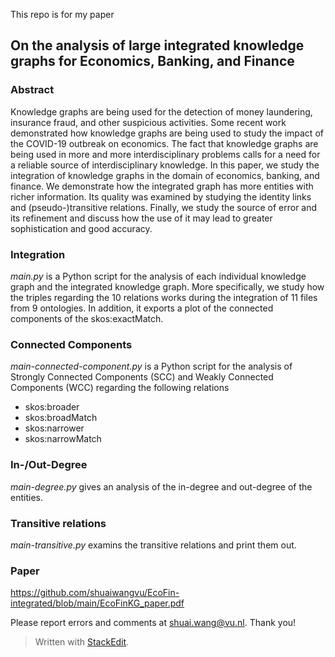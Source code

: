 This repo is for my paper 

## **On the analysis of large integrated knowledge graphs for Economics, Banking, and Finance**

### Abstract
Knowledge graphs are being used for the detection of money laundering, insurance fraud, and other suspicious activities. Some recent work demonstrated how knowledge graphs are being used to study the impact of the COVID-19 outbreak on economics. The fact that knowledge graphs are being used in more and more interdisciplinary problems calls for a need for a reliable source of interdisciplinary knowledge. In this paper, we study the integration of knowledge graphs in the domain of economics, banking, and finance. We demonstrate how the integrated graph has more entities with richer information. Its quality was examined by studying the identity links and (pseudo-)transitive relations. Finally, we study the source of error and its refinement and discuss how the use of it may lead to greater sophistication and good accuracy.

### Integration 
*main.py* is a Python script for the analysis of each individual knowledge graph and the integrated knowledge graph.
More specifically, we study how the triples regarding the 10 relations works during the integration of 11 files from 9 ontologies.
In addition, it exports a plot of the connected components of the skos:exactMatch.

### Connected Components
*main-connected-component.py* is a Python script for the analysis of Strongly Connected Components (SCC) and Weakly Connected Components (WCC) regarding the following relations

 - skos:broader 
 - skos:broadMatch 
 - skos:narrower
 - skos:narrowMatch

### In-/Out-Degree

*main-degree.py* gives an analysis of the in-degree and out-degree of the entities. 

### Transitive relations
*main-transitive.py* examins the transitive relations and print them out. 

### Paper
https://github.com/shuaiwangvu/EcoFin-integrated/blob/main/EcoFinKG_paper.pdf

Please report errors and comments at shuai.wang@vu.nl. Thank you!

> Written with [StackEdit](https://stackedit.io/).
